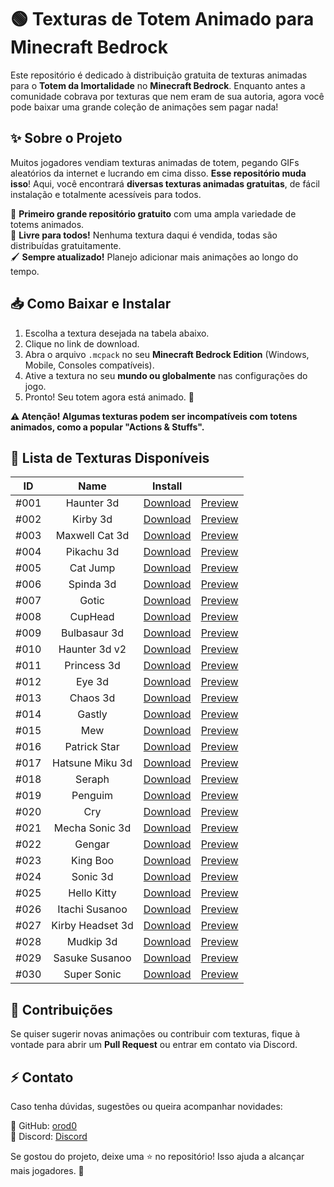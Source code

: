 # 🟢 Texturas de Totem Animado para Minecraft Bedrock

Este repositório é dedicado à distribuição gratuita de texturas animadas para o **Totem da Imortalidade** no **Minecraft Bedrock**. Enquanto antes a comunidade cobrava por texturas que nem eram de sua autoria, agora você pode baixar uma grande coleção de animações sem pagar nada!

## ✨ Sobre o Projeto

Muitos jogadores vendiam texturas animadas de totem, pegando GIFs aleatórios da internet e lucrando em cima disso. **Esse repositório muda isso**! Aqui, você encontrará **diversas texturas animadas gratuitas**, de fácil instalação e totalmente acessíveis para todos.

🚀 **Primeiro grande repositório gratuito** com uma ampla variedade de totems animados.  
📜 **Livre para todos!** Nenhuma textura daqui é vendida, todas são distribuídas gratuitamente.  
🖌 **Sempre atualizado!** Planejo adicionar mais animações ao longo do tempo.

## 📥 Como Baixar e Instalar

1. Escolha a textura desejada na tabela abaixo.
2. Clique no link de download.
3. Abra o arquivo `.mcpack` no seu **Minecraft Bedrock Edition** (Windows, Mobile, Consoles compatíveis).
4. Ative a textura no seu **mundo ou globalmente** nas configurações do jogo.
5. Pronto! Seu totem agora está animado. 🎉

**⚠️ Atenção! Algumas texturas podem ser incompatíveis com totens animados, como a popular "Actions & Stuffs".**

## 📝 Lista de Texturas Disponíveis

|         ID         |         Name         |         Install         |                  |
|         :---:         |         :---:         |         :---:         |         :---:         |
|         #001         |         Haunter 3d         |         [Download](https://drive.google.com/file/d/1QLl1QwcieTcE8TK-TL9VuYVgoiuzphN4/view?usp=drive_link)         |         [Preview](https://drive.google.com/file/d/1bzfSGMDvbRXeOGQF8NrJdjY5qxCcQDnI/view?usp=sharing)        |
|         #002         |         Kirby 3d         |         [Download](https://drive.google.com/file/d/1--ISg_MYVqZMdCdWf_vAU4Z4vuUM3J7H/view?usp=sharing)         |         [Preview](https://drive.google.com/file/d/19Kd4b5ODAnniiTxRT7mTr2d2UHGRPZKg/view?usp=sharing)         |
|         #003         |        Maxwell Cat 3d        |        [Download](https://drive.google.com/file/d/17CLIE1DI-nCLRHHJ6c08lZCjG2wbBCnU/view?usp=sharing)        |        [Preview](https://drive.google.com/file/d/1OjRduuylH_D8sjw6HG58GV94V1GsAcPG/view?usp=drive_link)        |
|        #004        |        Pikachu 3d        |        [Download](https://drive.google.com/file/d/1KDfThqExg0YyZB9p18iVtsc6mGHWA5hW/view?usp=drive_link)        |        [Preview](https://drive.google.com/file/d/1SpWeDIZJMmv9X8LCxjqupCpQqHDLhZ6v/view?usp=drive_link)        |
|        #005        |       Cat Jump       |       [Download](https://drive.google.com/file/d/1HE-YVeipyCyrHAxqRdVxT_iHSQj8BgAx/view?usp=drive_link)       |       [Preview](https://drive.google.com/file/d/1kTtCRfugCDDScFl2iXhFMBiUSk6YAXIv/view?usp=drive_link)       |
|       #006       |       Spinda 3d       |       [Download](https://drive.google.com/file/d/1OTFyg67cysfcdTxjYWxooXxMPJMW_pum/view?usp=drive_link)       |       [Preview](https://drive.google.com/file/d/1g0GwjxljPcI5vrNDKqE1CNynNvIuxDI6/view?usp=drive_link)       |
|       #007       |       Gotic       |       [Download](https://drive.google.com/file/d/1ByFDYDkIZMZEdWmW7nfLqoXmwtfCOtK5/view?usp=sharing)       |       [Preview](https://drive.google.com/file/d/1NlW2FLG2FrAuoSE4y6a6aZ5LhFx8saUg/view?usp=drive_link)       |
|       #008       |       CupHead       |       [Download](https://drive.google.com/file/d/1kOngRgfFe_VzFHlBNtK_J0tcgmf2xg7s/view?usp=sharing)       |       [Preview](https://drive.google.com/file/d/1jO424sJxEQI-Jc-nE_WLr5PdusdkgrxU/view?usp=drive_link)       |
|       #009       |       Bulbasaur 3d       |       [Download](https://drive.google.com/file/d/1oYqaXWE1aoCMV73y-DDKbxLJcC5-3KLb/view?usp=sharing)       |       [Preview](https://drive.google.com/file/d/13y8ZOI8hUtS90mGtbcltlOvEIYdz5-Co/view?usp=drive_link)       |
|       #010       |       Haunter 3d v2       |       [Download](https://drive.google.com/file/d/1xRI7EIzbvEjJh2-k6JJ8CXxpLAwteFk1/view?usp=sharing)       |       [Preview](https://drive.google.com/file/d/1E5oIjsXid6oK6mXn05Fm2Whkz5MpqzJP/view?usp=drive_link)       |
|       #011       |       Princess 3d       |       [Download](https://drive.google.com/file/d/1qKkdlFmMpfSwX1puGytaswvinhb-A1gO/view?usp=drive_link)       |       [Preview](https://drive.google.com/file/d/17iPD9KAX-Z0Ah1mxS3UhuS9-PLTYiF8I/view?usp=drive_link)       |
|       #012       |       Eye 3d       |       [Download](https://drive.google.com/file/d/1jK70CWvAQVluj74UwBV7YSPL3xLWtgkQ/view?usp=drive_link)       |       [Preview](https://drive.google.com/file/d/15hWwiX38KyIXKApZNy2nOSdQITi451ad/view?usp=drive_link)       |
|       #013       |       Chaos 3d       |       [Download](https://drive.google.com/file/d/1U2kIB-5KWOyq-WYoi8nhO7AI4jSNSf-b/view?usp=drive_link)       |       [Preview](https://drive.google.com/file/d/10L4ctldVjPLvVlLv0IM58oisr5bPJric/view?usp=drive_link)       |
|       #014       |       Gastly       |       [Download](https://drive.google.com/file/d/1Iwn1VXBTjxwcXOoYoPtk8olX-727XMGE/view?usp=drive_link)       |       [Preview](https://drive.google.com/file/d/14wJEutPYs5k5I8AfMu_Ys_x1PL5dSYuz/view?usp=drive_link)       |
|       #015       |       Mew       |       [Download](https://drive.google.com/file/d/1ioXgexcMlI-TrzpZ5Uc_-adoovHtix7j/view?usp=drive_link)       |       [Preview](https://drive.google.com/file/d/1Xh9c7FUPTxw0K9odLai-8O_LMvpwtn-k/view?usp=drive_link)       |
|      #016      |      Patrick Star      |      [Download](https://drive.google.com/file/d/1Qddk8-HbT8wOC2fCcrIjffsmQcdGY2_n/view?usp=drive_link)      |      [Preview](https://drive.google.com/file/d/1lohYbDAkIgzKUDJ8TfVrYaFpjOCBUOi_/view?usp=drive_link)      |
|      #017      |      Hatsune Miku 3d      |      [Download](https://drive.google.com/file/d/1ZgDLVDDOpGT2LP9y_spRXB0zsNNXHAuF/view?usp=drive_link)      |      [Preview](https://drive.google.com/file/d/1Wao2X2rRJE36ZYhXmuf79dkDl_FUehWk/view?usp=drive_link)      |
|      #018      |      Seraph      |      [Download](https://drive.google.com/file/d/1EBEGHhiRrQvIRjhWgylOP79ewjw5AkEf/view?usp=drive_link)      |      [Preview](https://drive.google.com/file/d/1UNV6bs6-wey5cKvlP03wlotMbvX4tsf8/view?usp=drive_link)      |
|      #019      |      Penguim      |      [Download](https://drive.google.com/file/d/1IgQSXng0EBCZFifjzfBBioPqZpYDEzdS/view?usp=drive_link)      |      [Preview](https://drive.google.com/file/d/1rmpzIl7uiad7EextwnfXX38553RF78y1/view?usp=drive_link)      |
|     #020     |     Cry     |     [Download](https://drive.google.com/file/d/16mdwJLBlkAs1yLqmiXHyL2D1-0_VuMQy/view?usp=drive_link)     |     [Preview](https://drive.google.com/file/d/1c-ez1UOWDsnTZneIJ59TdWV8Aq0pcNKe/view?usp=sharing)     |
|    #021    |    Mecha Sonic 3d    |    [Download](https://drive.google.com/file/d/10K6vK4vPeExJP1N6XyypkpUstFU5G-U4/view?usp=sharing)    |    [Preview](https://drive.google.com/file/d/1vpBCavEvjCN7mHfJEPoKGcDFRbLk_Qcr/view?usp=sharing)    |
|    #022    |    Gengar    |    [Download](https://drive.google.com/file/d/1E22sRFqgUb8qSwNbMa1jOr71JTQT791W/view?usp=sharing)    |    [Preview](https://drive.google.com/file/d/10d3JOLiwy4E11ZrsSjjrQFrClPyjgWhp/view?usp=sharing)    |
|    #023    |    King Boo    |    [Download](https://drive.google.com/file/d/11ORuPOT93vomyH5x9ejEuHZHDrDfFo31/view?usp=sharing)    |    [Preview](https://drive.google.com/file/d/1V_e5zC4B3faDoDL25bAYfK2txKAB9qEg/view?usp=sharing)    |
|   #024   |   Sonic 3d   |   [Download](https://drive.google.com/file/d/1-Uz579cfERd7RrKTgieg5T1Qr30phe4U/view?usp=sharing)   |   [Preview](https://drive.google.com/file/d/1ug9ObrMDa1wgtDeCUMrTmJvUmo2rf_4r/view?usp=sharing)   |
|   #025   |   Hello Kitty   |   [Download](https://drive.google.com/file/d/1OKZwrF0xdplH-cq8hBNXpFOXzfAoNHPV/view?usp=sharing)   |   [Preview](https://drive.google.com/file/d/1GCWvoveGM9wPWYeOU7Isw0j4KqAkHCCK/view?usp=sharing)   |
|  #026  |  Itachi Susanoo  |  [Download](https://drive.google.com/file/d/1A9Mbcl3CPdmiqFZA40_554Be01fnLtn9/view?usp=drive_link)  |  [Preview](https://drive.google.com/file/d/1z_SH8MCciTYY6thG1Hrh5C6QbrHfkZs0/view?usp=sharing)  |
|  #027  |  Kirby Headset 3d  |  [Download](https://drive.google.com/file/d/1OyeK3R1VqhrMZfvuVvwmqjGloU14q2F9/view?usp=drive_link)  |  [Preview](https://drive.google.com/file/d/117o6nzC2dixwaEw8VbgcaPUy37ZoBLwM/view?usp=drive_link)  |
|  #028  |  Mudkip 3d  |  [Download](https://drive.google.com/file/d/1HsPvdMXEc5Duoc2o_DV3re_3j05dpkYO/view?usp=drive_link)  |  [Preview](https://drive.google.com/file/d/1TSHH93JDOygvCqMbBBLRRfMX069sGxwD/view?usp=drive_link)  |
| #029 | Sasuke Susanoo | [Download](https://drive.google.com/file/d/1IH2ZnhW8O7jxqbhB8P3l49xTePuPHls3/view?usp=sharing) | [Preview](https://drive.google.com/file/d/100NGzfiiAiQFVaiueK324xXYnBQ77xsu/view?usp=sharing) |
| #030 | Super Sonic | [Download](https://drive.google.com/file/d/1KStw2_gM3PLEH33ajq7sxUu3DGHAWzna/view?usp=sharing) | [Preview](https://drive.google.com/file/d/1ufIDOwRAQFqnlPzO0fQqHTDw_57qUmiu/view?usp=sharing) |

## 🤝 Contribuições
Se quiser sugerir novas animações ou contribuir com texturas, fique à vontade para abrir um **Pull Request** ou entrar em contato via Discord.

## ⚡ Contato
Caso tenha dúvidas, sugestões ou queira acompanhar novidades:

📌 GitHub: [orod0](https://github.com/orod0)  
📌 Discord: [Discord](https://discord.gg/GyGTpYTHp8)  

Se gostou do projeto, deixe uma ⭐ no repositório! Isso ajuda a alcançar mais jogadores. 💚

